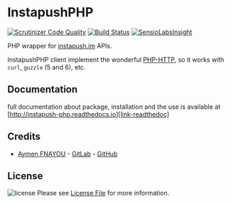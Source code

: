 InstapushPHP
============

[![Scrutinizer Code Quality](https://scrutinizer-ci.com/g/fnayou/instapush-php/badges/quality-score.png?b=master)](https://scrutinizer-ci.com/g/fnayou/instapush-php/?branch=master)
[![Build Status](https://scrutinizer-ci.com/g/fnayou/instapush-php/badges/build.png?b=master)](https://scrutinizer-ci.com/g/fnayou/instapush-php/build-status/master)
[![SensioLabsInsight](https://insight.sensiolabs.com/projects/39930e9c-c9b3-49cd-8aa5-56ed52793ed1/mini.png)](https://insight.sensiolabs.com/projects/39930e9c-c9b3-49cd-8aa5-56ed52793ed1)

PHP wrapper for [instapush.im][link-instapush] APIs.

InstapushPHP client implement the wonderful [PHP-HTTP][link-php-http], so it works with `curl`, `guzzle` (5 and 6), etc.

## Documentation

full documentation about package, installation and the use is available at [http://instapush-php.readthedocs.io][link-readthedoc]

## Credits

- [Aymen FNAYOU][link-author] - [GitLab][link-author-gitlab] - [GitHub][link-author-github]

## License

![license](https://img.shields.io/badge/license-MIT-lightgrey.svg) Please see [License File](LICENSE.md) for more information.

[link-author]: https://aymen-fnayou.com
[link-author-gitlab]: https://gitlab.com/fnayou
[link-author-github]: https://github.com/fnayou
[link-instapush]: https://instapush.im/
[link-readthedoc]: http://instapush-php.readthedocs.io
[link-php-http]: http://docs.php-http.org/en/latest/
